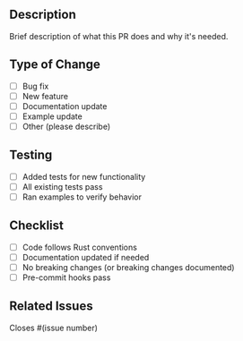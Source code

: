 <!--
     For Work In Progress Pull Requests, please use the Draft PR feature,
     see https://github.blog/2019-02-14-introducing-draft-pull-requests/ for further details.

     For a timely review/response, please avoid force-pushing additional
     commits if your PR already received reviews or comments.

     Before submitting a Pull Request, please ensure you've done the following:
     - 📖 Read the project's contributing guide
     - 👷‍♀️ Create small PRs.
     - ✅ Provide tests for your changes.
     - 📝 Use descriptive commit messages.
     - 📗 Update any related documentation and include any relevant screenshots.
-->

## Description

Brief description of what this PR does and why it's needed.

## Type of Change

- [ ] Bug fix
- [ ] New feature
- [ ] Documentation update
- [ ] Example update
- [ ] Other (please describe)

## Testing

- [ ] Added tests for new functionality
- [ ] All existing tests pass
- [ ] Ran examples to verify behavior

## Checklist

- [ ] Code follows Rust conventions
- [ ] Documentation updated if needed
- [ ] No breaking changes (or breaking changes documented)
- [ ] Pre-commit hooks pass

## Related Issues

Closes #(issue number)
